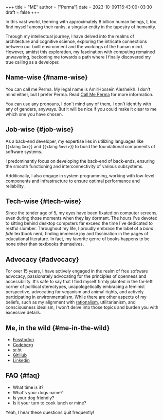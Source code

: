 +++
title = "ME"
author = ["Perma"]
date = 2023-10-09T16:43:00+03:30
draft = false
+++

In this vast world, teeming with approximately 8 billion human beings, I, too, find myself among their ranks, a singular entity in the tapestry of humanity.

Through my intellectual journey, I have delved into the realms of architecture and cognitive science, exploring the intricate connections between our built environment and the workings of the human mind. However, amidst this exploration, my fascination with computing remained unwavering, beckoning me towards a path where I finally discovered my true calling as a developer.


## Name-wise {#name-wise}

You can call me <span class="person p-nickname">Perma</span>. My legal name is <span class="person p-name p-given-name">AmirHossein Alesheikh</span>. I don't mind either, but I prefer <span class="person p-nickname">Perma</span>. Read [Call Me Perma](../../posts/call-me-perma) for more information.

You can use any pronouns, I don't mind any of them, I don't identify with any of genders, anyways. But it will be nice if you could make it clear to me which one you have chosen.


## Job-wise {#job-wise}

As a back-end developer, my expertise lies in utilizing languages like {{<lang `Go`>}} and {{<lang `Rust`>}} to build the foundational components of software systems.

I predominantly focus on developing the back-end of back-ends, ensuring the smooth functioning and interconnectivity of various subsystems.

Additionally, I also engage in system programming, working with low-level components and infrastructure to ensure optimal performance and reliability.


## Tech-wise {#tech-wise}

Since the tender age of 5, my eyes have been fixated on computer screens, even during those moments when they lay dormant. The hours I've devoted to sitting behind desktop computers far exceed the time I've dedicated to restful slumber. Throughout my life, I proudly embrace the label of a _bona fide_ textbook nerd, finding immense joy and fascination in the pages of educational literature. In fact, my favorite genre of books happens to be none other than textbooks themselves.


## Advocacy {#advocacy}

For over 15 years, I have actively engaged in the realm of free software advocacy, passionately advocating for the principles of openness and accessibility. It's safe to say that I find myself firmly planted in the far-left corner of political stereotypes, unapologetically embracing a feminist perspective, advocating for veganism and animal rights, and actively participating in environmentalism. While there are other aspects of my beliefs, such as my alignment with [rationalism](https://www.lesswrong.com/tag/rationalist-movement), utilitarianism, and consciousness idealism, I won't delve into those topics and burden you with excessive details.


## Me, in the wild {#me-in-the-wild}

- [Fosstodon](https:fosstodon.org/@prma)
- [Codeberg](https:codeberg.org/prma)
- [sr.ht](https:sr.ht/~prma)
- [GitHub](https:github.com/prmadev)
- [Linkedin](https:linkedin.com/in/prmadev)


## FAQ {#faq}

- What time is it?
- What's your dogs name?
- Is your dog friendly?
- Is it your turn to cook lunch or mine?

Yeah, I hear these questions quit frequently!
